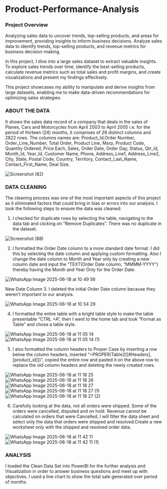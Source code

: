 # Product-Performance-Analysis

### Project Overview

Analyzing sales data to uncover trends, top-selling products, and areas for improvement, providing insights to inform business decisions. 
Analyze sales data to identify trends, top-selling products, and revenue metrics for business decision-making.

In this project, I dive into a large sales dataset to extract valuable insights. To explore sales trends over time, identify the best-selling products, calculate revenue metrics such as total sales and profit margins, and create visualizations and present my findings effectively.

This project showcases my ability to manipulate and derive insights from large datasets, enabling me to make data-driven recommendations for optimizing sales strategies.    
                                          
### ABOUT THE DATA

It shows the sales data record of a company that deals in the sales of Planes, Cars and Motorcycles from April 2003 to April 2005 i.e. for the period of thirteen (24) months, it comprises of 28 distinct columns and 2822 rows. The columns names are: Product_Id,Order Number, Order_Line_Number, Total Order, Product Line, Msrp, Product Code, Quantity Ordered, Price Each, Sales, Order Date, Order Day, Status, Qtr_Id, Month_Id, Year_Id, Customer Name, Phone, Address_Line1, Address_Line2, City, State, Postal Code, Country, Territory, Contact_Last_Name, Contact_First_Name, Deal Size.

![Screenshot (82)](https://github.com/user-attachments/assets/1351f0b7-4a1b-4ba9-9ade-17bc4cc3698c)

### DATA CLEANING
The cleaning process was one of the most important aspects of this project as it eliminated factors that could bring in bias or errors into our analysis.
I took the following steps to ensure the data was cleaned:
1.	I checked for duplicate rows by selecting the table, navigating to the data tab and clicking on “Remove Duplicates”. There was no duplicate in the dataset.

![Screenshot (88)](https://github.com/user-attachments/assets/ab70a079-9dde-4b7e-9884-7ae34343fe0f)

2.  I formatted the Order Date column to a more standard date format. I did this by selecting the date column and applying custom formatting. Also I change the date column to Month and Year only by creating a new column date and input the “TEXT(Order Date column, “MMMM-YYYY”) thereby having the Month and Year Only for the Order Date.

![WhatsApp Image 2025-06-18 at 10 49 56](https://github.com/user-attachments/assets/1dbbf150-1819-4249-88e2-00327d770d61)

New Date Column
3. I deleted the initial Order Date column because they weren’t important to our analysis.

![WhatsApp Image 2025-06-18 at 10 54 29](https://github.com/user-attachments/assets/a5b76246-1be6-4d18-8654-dc502448d02c)

4. I formatted the entire table with a bright table style to make the table presentable “CTRL +A”, then I went to the home tab and took  “Format as Table” and chose a table style.

![WhatsApp Image 2025-06-18 at 11 05 14](https://github.com/user-attachments/assets/3decaa10-f835-4569-aa2d-93328ca60dc4)
![WhatsApp Image 2025-06-18 at 11 05 14 (1)](https://github.com/user-attachments/assets/6949a193-327f-443f-bc0d-5bfcca2d1d02)

5. I also formatted the column headers to Proper Case by inserting a row below the column headers, inserted “=PROPER(Table2[[#Headers],[product_id]])”, copied the entire row and pasted it on the above row to replace the old column headers and deleting the newly created rows.

  ![WhatsApp Image 2025-06-18 at 11 18 25](https://github.com/user-attachments/assets/8cfedfa9-2bc9-4fa9-9bae-8482c05cdc56)
 ![WhatsApp Image 2025-06-18 at 11 18 26](https://github.com/user-attachments/assets/efee490b-9ae7-4a10-9baf-d2deda2e1b76)
![WhatsApp Image 2025-06-18 at 11 18 27](https://github.com/user-attachments/assets/a237f429-eddb-4980-a5ff-07d450408ef0)
![WhatsApp Image 2025-06-18 at 11 18 27 (1)](https://github.com/user-attachments/assets/c91ebac3-f080-4326-b142-776ee71888f1)
![WhatsApp Image 2025-06-18 at 11 18 27 (2)](https://github.com/user-attachments/assets/5b26968b-656d-469e-ad5a-68dd25c92bce)

6. Carefully looking at the data, not all orders were shipped. Some of the orders were cancelled, disputed and on hold. Revenue cannot be calculated on orders that were Cancelled, I will filter the data sheet and select only the data that orders were shipped and resolved.Create a new worksheet only with the shipped and resolved order data.

![WhatsApp Image 2025-06-18 at 11 42 11](https://github.com/user-attachments/assets/18ce22a8-9975-4e45-bc69-37138e2794bf)
![WhatsApp Image 2025-06-18 at 11 42 11 (1)](https://github.com/user-attachments/assets/955c1582-9761-4f64-8986-d15bdc39ae78)

### ANALYSIS
I loaded the Clean Data Set into PowerBI for the further analysis and Visualization in order to answer business questions and meet up with objectives.
I used a line chart to show the total sale generated over period of months.
















































































